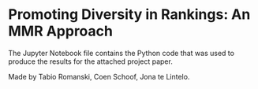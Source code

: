 # Promoting Diversity in Rankings: An MMR Approach

The Jupyter Notebook file contains the Python code that was used to produce the results for the attached project paper.

Made by Tabio Romanski, Coen Schoof, Jona te Lintelo.
